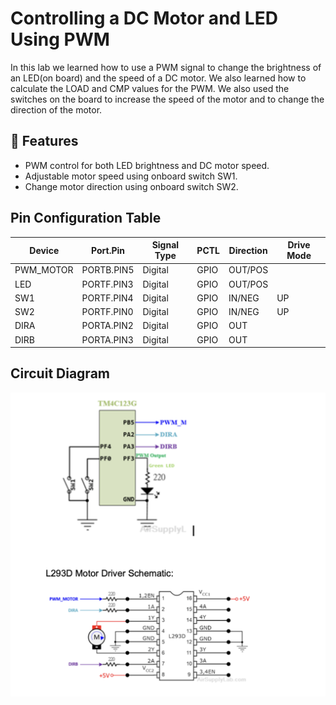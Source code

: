 # Controlling a DC Motor and LED Using PWM
In this lab we learned how to use a PWM signal to change the brightness of an LED(on board) and the speed of a DC motor. We also learned how to calculate the LOAD and CMP values for the PWM. We also used the switches on the board to increase the speed of the motor and to change the direction of the motor. 

## 🔧 Features

- PWM control for both LED brightness and DC motor speed.
- Adjustable motor speed using onboard switch SW1.
- Change motor direction using onboard switch SW2.

## Pin Configuration Table

| Device     | Port.Pin     | Signal Type | PCTL | Direction | Drive Mode |
|------------|--------------|--------------|------|-----------|-------------|
| PWM_MOTOR  | PORTB.PIN5   | Digital      | GPIO | OUT/POS   |             |
| LED        | PORTF.PIN3   | Digital      | GPIO | OUT/POS   |             |
| SW1        | PORTF.PIN4   | Digital      | GPIO | IN/NEG    | UP          |
| SW2        | PORTF.PIN0   | Digital      | GPIO | IN/NEG    | UP          |
| DIRA       | PORTA.PIN2   | Digital      | GPIO | OUT       |             |
| DIRB       | PORTA.PIN3   | Digital      | GPIO | OUT       |             |

##  Circuit Diagram

![PWM Circuit Diagram](./Circuit_Diagram.png)
